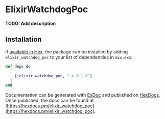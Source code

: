 # ElixirWatchdogPoc

**TODO: Add description**

## Installation

If [available in Hex](https://hex.pm/docs/publish), the package can be installed
by adding `elixir_watchdog_poc` to your list of dependencies in `mix.exs`:

```elixir
def deps do
  [
    {:elixir_watchdog_poc, "~> 0.1.0"}
  ]
end
```

Documentation can be generated with [ExDoc](https://github.com/elixir-lang/ex_doc)
and published on [HexDocs](https://hexdocs.pm). Once published, the docs can
be found at [https://hexdocs.pm/elixir_watchdog_poc](https://hexdocs.pm/elixir_watchdog_poc).

